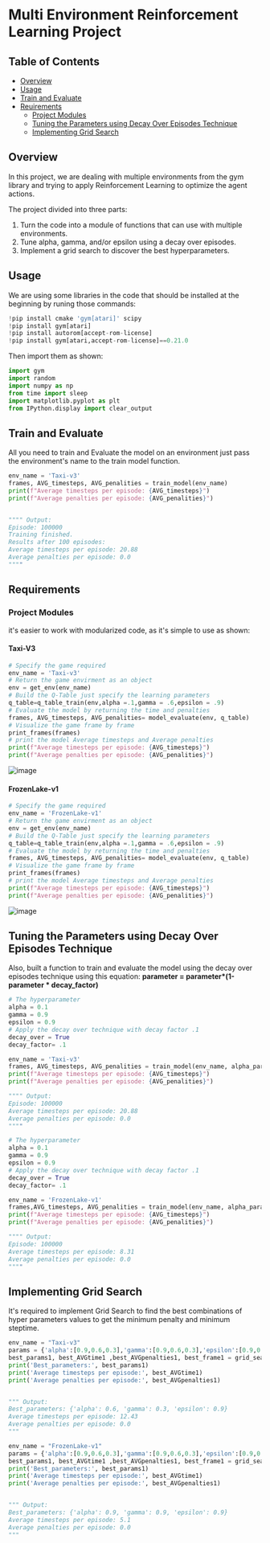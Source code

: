 # Multi Environment Reinforcement Learning Project

## Table of Contents
- [Overview](#Overview)
- [Usage](#Usage)
- [Train and Evaluate](#Train-and-Evaluate)
- [Reuirements](#Requirements)
	- [Project Modules](#Project-Modules)
	- [Tuning the Parameters using Decay Over Episodes Technique](#Tuning-the-Parameters-using-Decay-Over-Episodes-Technique)
	- [Implementing Grid Search](#Implementing-Grid-Search)

## Overview
In this project, we are dealing with multiple environments from the gym library and trying to apply Reinforcement Learning to optimize the agent actions.

The project divided into three parts:

1) Turn the code into a module of functions that can use with multiple environments.
2) Tune alpha, gamma, and/or epsilon using a decay over episodes.
3) Implement a grid search to discover the best hyperparameters.

## Usage
We are using some libraries in the code that should be installed at the beginning by runing those commands:
```python
!pip install cmake 'gym[atari]' scipy
!pip install gym[atari]
!pip install autorom[accept-rom-license]
!pip install gym[atari,accept-rom-license]==0.21.0
```
Then import them as shown:
```python
import gym
import random
import numpy as np
from time import sleep
import matplotlib.pyplot as plt
from IPython.display import clear_output
```

## Train and Evaluate
All you need to train and Evaluate the model on an environment just pass the environment's name to the train model function.
```python
env_name = 'Taxi-v3'
frames, AVG_timesteps, AVG_penalities = train_model(env_name)
print(f"Average timesteps per episode: {AVG_timesteps}")
print(f"Average penalties per episode: {AVG_penalities}")


"""" Output:
Episode: 100000
Training finished.
Results after 100 episodes:
Average timesteps per episode: 20.88
Average penalties per episode: 0.0
""""
```


## Requirements
### Project Modules
it's easier to work with modularized code, as it's simple to use as shown:
#### Taxi-V3
```python
# Specify the game required
env_name = 'Taxi-v3'
# Return the game envirment as an object
env = get_env(env_name)
# Build the Q-Table just specify the learning parameters
q_table=q_table_train(env,alpha =.1,gamma = .6,epsilon = .9)
# Evaluate the model by returning the time and penalties
frames, AVG_timesteps, AVG_penalities= model_evaluate(env, q_table)
# Visualize the game frame by frame
print_frames(frames)
# print the model Average timesteps and Average penalties
print(f"Average timesteps per episode: {AVG_timesteps}")
print(f"Average penalties per episode: {AVG_penalities}")
```
![image](https://drive.google.com/uc?export=view&id=1JbugSE2wC18DotytdMyA4Pmr1Q55OOSD)

#### FrozenLake-v1
```python
# Specify the game required
env_name = 'FrozenLake-v1'
# Return the game envirment as an object
env = get_env(env_name)
# Build the Q-Table just specify the learning parameters
q_table=q_table_train(env,alpha =.1,gamma = .6,epsilon = .9)
# Evaluate the model by returning the time and penalties
frames, AVG_timesteps, AVG_penalities= model_evaluate(env, q_table)
# Visualize the game frame by frame
print_frames(frames)
# print the model Average timesteps and Average penalties
print(f"Average timesteps per episode: {AVG_timesteps}")
print(f"Average penalties per episode: {AVG_penalities}")
```

![image](https://drive.google.com/uc?export=view&id=1Fm7yM5W32CfrSZSCvIGdqrAytuY4Ocpb)


## Tuning the Parameters using Decay Over Episodes Technique
Also, built a function to train and evaluate the model using the decay over episodes technique using this equation: **parameter = parameter\*(1-parameter \* decay_factor)**
```Python
# The hyperparameter
alpha = 0.1
gamma = 0.9
epsilon = 0.9
# Apply the decay over technique with decay factor .1
decay_over = True
decay_factor= .1

env_name = 'Taxi-v3'
frames, AVG_timesteps, AVG_penalities = train_model(env_name, alpha_para = alpha, gamma_para =gamma, epsilon_para = epsilon,decay_over=decay_over,decay_factor=decay_factor)
print(f"Average timesteps per episode: {AVG_timesteps}")
print(f"Average penalties per episode: {AVG_penalities}")

"""" Output:
Episode: 100000
Average timesteps per episode: 20.88
Average penalties per episode: 0.0
""""
```
```python
# The hyperparameter
alpha = 0.1
gamma = 0.9
epsilon = 0.9
# Apply the decay over technique with decay factor .1
decay_over = True
decay_factor= .1

env_name = 'FrozenLake-v1'
frames,AVG_timesteps, AVG_penalities = train_model(env_name, alpha_para = 0.1, gamma_para = 0.6, epsilon_para = 0.9,decay_over=True,decay_factor=.1)
print(f"Average timesteps per episode: {AVG_timesteps}")
print(f"Average penalties per episode: {AVG_penalities}")

"""" Output:
Episode: 100000
Average timesteps per episode: 8.31
Average penalties per episode: 0.0
""""
```

## Implementing Grid Search
It's required to implement Grid Search to find the best combinations of hyper parameters values to get the minimum penalty and minimum steptime.
```python
env_name = "Taxi-v3"
params = {'alpha':[0.9,0.6,0.3],'gamma':[0.9,0.6,0.3],'epsilon':[0.9,0.6,0.3]} #[0.9,0.6,0.3]
best_params1, best_AVGtime1 ,best_AVGpenalties1, best_frame1 = grid_search(env_name=env_name,parameters=params,decay_over=False,decay_factor=.1)
print('Best_parameters:', best_params1)
print('Average timesteps per episode:', best_AVGtime1)
print('Average penalties per episode:', best_AVGpenalties1)


""" Output:
Best_parameters: {'alpha': 0.6, 'gamma': 0.3, 'epsilon': 0.9}
Average timesteps per episode: 12.43
Average penalties per episode: 0.0
"""

```

```python
env_name = "FrozenLake-v1"
params = {'alpha':[0.9,0.6,0.3],'gamma':[0.9,0.6,0.3],'epsilon':[0.9,0.6,0.3]} #[0.9,0.6,0.3]
best_params1, best_AVGtime1 ,best_AVGpenalties1, best_frame1 = grid_search(env_name=env_name,parameters=params,decay_over=False,decay_factor=.1)
print('Best_parameters:', best_params1)
print('Average timesteps per episode:', best_AVGtime1)
print('Average penalties per episode:', best_AVGpenalties1)


""" Output:
Best_parameters: {'alpha': 0.9, 'gamma': 0.9, 'epsilon': 0.9}
Average timesteps per episode: 5.1
Average penalties per episode: 0.0
"""

```
